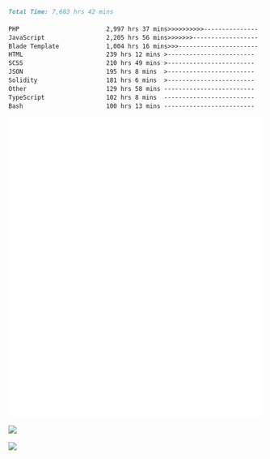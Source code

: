 <!--START_SECTION:waka-->

```markdown
Total Time: 7,683 hrs 42 mins

PHP                        2,997 hrs 37 mins>>>>>>>>>>---------------   38.36 %
JavaScript                 2,205 hrs 56 mins>>>>>>>------------------   28.23 %
Blade Template             1,004 hrs 16 mins>>>----------------------   12.85 %
HTML                       239 hrs 12 mins >------------------------   03.06 %
SCSS                       210 hrs 49 mins >------------------------   02.70 %
JSON                       195 hrs 8 mins  >------------------------   02.50 %
Solidity                   181 hrs 6 mins  >------------------------   02.32 %
Other                      129 hrs 58 mins -------------------------   01.66 %
TypeScript                 102 hrs 8 mins  -------------------------   01.31 %
Bash                       100 hrs 13 mins -------------------------   01.28 %
```

<!--END_SECTION:waka-->

![](https://raw.githubusercontent.com/DrMaxis/github-stats-transparent/output/generated/overview.svg)
![](https://raw.githubusercontent.com/DrMaxis/github-stats-transparent/output/generated/languages.svg)

![](https://git-readme-stats-drmaxis-projects.vercel.app/api?username=drmaxis&show_icons=true&theme=outrun&count_private=true&show=reviews,discussions_started,discussions_answered,prs_merged,prs_merged_percentage&custom_title=2024%20Github%20Rank)
 
<a href="https://count.getloli.com/"><img src="https://count.getloli.com/get/@:maxis-the-alchemist?theme=rule34"></a>
<!-- https://count.getloli.com/get/@alchemist?theme=rule34 -->
<br>

